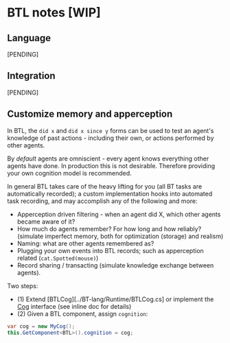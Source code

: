 # BTL notes [WIP]

## Language

[PENDING]

## Integration

[PENDING]

## Customize memory and apperception

In BTL, the `did x` and `did x since y` forms can be used to test an agent's knowledge of past actions - including their own, or actions performed by other agents.

By *default* agents are omniscient - every agent knows everything other agents have done. In production this is not desirable. Therefore providing your own cognition model is recommended.

In general BTL takes care of the heavy lifting for you (all BT tasks are automatically recorded); a custom implementation hooks into automated task recording, and may accomplish any of the following and more:

- Apperception driven filtering - when an agent did X, which other agents became aware of it?
- How much do agents remember? For how long and how reliably? (simulate imperfect memory, both for optimization (storage) and realism)
- Naming: what are other agents remembered as?
- Plugging your own events into BTL records; such as apperception related (`cat.Spotted(mouse)`)
- Record sharing / transacting (simulate knowledge exchange between agents).

Two steps:

- (1) Extend [BTLCog][../BT-lang/Runtime/BTLCog.cs] or implement the [Cog](../Elk/Runtime/Memory/Cog.cs) interface (see inline doc for details)
- (2) Given a BTL component, assign `cognition`:

```cs
var cog = new MyCog();
this.GetComponent<BTL>().cognition = cog;
```
